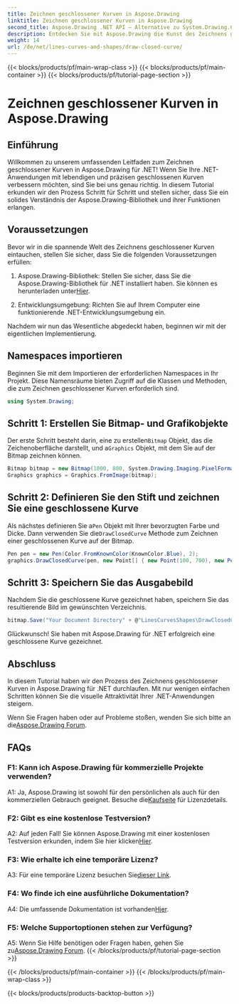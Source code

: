 ```yaml
---
title: Zeichnen geschlossener Kurven in Aspose.Drawing
linktitle: Zeichnen geschlossener Kurven in Aspose.Drawing
second_title: Aspose.Drawing .NET API – Alternative zu System.Drawing.Common
description: Entdecken Sie mit Aspose.Drawing die Kunst des Zeichnens geschlossener Kurven in .NET-Anwendungen. Verbessern Sie Ihre Bilder mühelos.
weight: 14
url: /de/net/lines-curves-and-shapes/draw-closed-curve/
---
```


{{< blocks/products/pf/main-wrap-class >}}
{{< blocks/products/pf/main-container >}}
{{< blocks/products/pf/tutorial-page-section >}}

# Zeichnen geschlossener Kurven in Aspose.Drawing

## Einführung

Willkommen zu unserem umfassenden Leitfaden zum Zeichnen geschlossener Kurven in Aspose.Drawing für .NET! Wenn Sie Ihre .NET-Anwendungen mit lebendigen und präzisen geschlossenen Kurven verbessern möchten, sind Sie bei uns genau richtig. In diesem Tutorial erkunden wir den Prozess Schritt für Schritt und stellen sicher, dass Sie ein solides Verständnis der Aspose.Drawing-Bibliothek und ihrer Funktionen erlangen.

## Voraussetzungen

Bevor wir in die spannende Welt des Zeichnens geschlossener Kurven eintauchen, stellen Sie sicher, dass Sie die folgenden Voraussetzungen erfüllen:

1.  Aspose.Drawing-Bibliothek: Stellen Sie sicher, dass Sie die Aspose.Drawing-Bibliothek für .NET installiert haben. Sie können es herunterladen unter[Hier](https://releases.aspose.com/drawing/net/).

2. Entwicklungsumgebung: Richten Sie auf Ihrem Computer eine funktionierende .NET-Entwicklungsumgebung ein.

Nachdem wir nun das Wesentliche abgedeckt haben, beginnen wir mit der eigentlichen Implementierung.

## Namespaces importieren

Beginnen Sie mit dem Importieren der erforderlichen Namespaces in Ihr Projekt. Diese Namensräume bieten Zugriff auf die Klassen und Methoden, die zum Zeichnen geschlossener Kurven erforderlich sind.

```csharp
using System.Drawing;
```

## Schritt 1: Erstellen Sie Bitmap- und Grafikobjekte

 Der erste Schritt besteht darin, eine zu erstellen`Bitmap` Objekt, das die Zeichenoberfläche darstellt, und a`Graphics` Objekt, mit dem Sie auf der Bitmap zeichnen können.

```csharp
Bitmap bitmap = new Bitmap(1000, 800, System.Drawing.Imaging.PixelFormat.Format32bppPArgb);
Graphics graphics = Graphics.FromImage(bitmap);
```

## Schritt 2: Definieren Sie den Stift und zeichnen Sie eine geschlossene Kurve

 Als nächstes definieren Sie a`Pen` Objekt mit Ihrer bevorzugten Farbe und Dicke. Dann verwenden Sie die`DrawClosedCurve` Methode zum Zeichnen einer geschlossenen Kurve auf der Bitmap.

```csharp
Pen pen = new Pen(Color.FromKnownColor(KnownColor.Blue), 2);
graphics.DrawClosedCurve(pen, new Point[] { new Point(100, 700), new Point(350, 600), new Point(500, 500), new Point(650, 600), new Point(900, 700) });
```

## Schritt 3: Speichern Sie das Ausgabebild

Nachdem Sie die geschlossene Kurve gezeichnet haben, speichern Sie das resultierende Bild im gewünschten Verzeichnis.

```csharp
bitmap.Save("Your Document Directory" + @"LinesCurvesShapes\DrawClosedCurve_out.png");
```

Glückwunsch! Sie haben mit Aspose.Drawing für .NET erfolgreich eine geschlossene Kurve gezeichnet.

## Abschluss

In diesem Tutorial haben wir den Prozess des Zeichnens geschlossener Kurven in Aspose.Drawing für .NET durchlaufen. Mit nur wenigen einfachen Schritten können Sie die visuelle Attraktivität Ihrer .NET-Anwendungen steigern.

 Wenn Sie Fragen haben oder auf Probleme stoßen, wenden Sie sich bitte an die[Aspose.Drawing Forum](https://forum.aspose.com/c/diagram/17).

## FAQs

### F1: Kann ich Aspose.Drawing für kommerzielle Projekte verwenden?

 A1: Ja, Aspose.Drawing ist sowohl für den persönlichen als auch für den kommerziellen Gebrauch geeignet. Besuche die[Kaufseite](https://purchase.aspose.com/buy) für Lizenzdetails.

### F2: Gibt es eine kostenlose Testversion?

 A2: Auf jeden Fall! Sie können Aspose.Drawing mit einer kostenlosen Testversion erkunden, indem Sie hier klicken[Hier](https://releases.aspose.com/).

### F3: Wie erhalte ich eine temporäre Lizenz?

 A3: Für eine temporäre Lizenz besuchen Sie[dieser Link](https://purchase.aspose.com/temporary-license/).

### F4: Wo finde ich eine ausführliche Dokumentation?

 A4: Die umfassende Dokumentation ist vorhanden[Hier](https://reference.aspose.com/drawing/net/).

### F5: Welche Supportoptionen stehen zur Verfügung?

 A5: Wenn Sie Hilfe benötigen oder Fragen haben, gehen Sie zu[Aspose.Drawing Forum](https://forum.aspose.com/c/diagram/17).
{{< /blocks/products/pf/tutorial-page-section >}}

{{< /blocks/products/pf/main-container >}}
{{< /blocks/products/pf/main-wrap-class >}}

{{< blocks/products/products-backtop-button >}}
